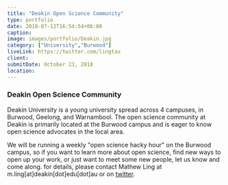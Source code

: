```yaml
---
title: "Deakin Open Science Community"
type: portfolio
date: 2018-07-12T16:54:54+06:00
caption:
image: images/portfolio/Deakin.jpg
category: ["University","Burwood"]
liveLink: https://twitter.com/lingtax
client: 
submitDate: October 23, 2018
location: 
---
```

### Deakin Open Science Community

Deakin University is a young university spread across 4 campuses, in Burwood, Geelong, and Warnambool. The open science community at Deakin is primarily located at the Burwood campus and is eager to know open science advocates in the local area. 

We will be running a weekly "open science hacky hour" on the Burwood campus, so if you want to learn more about open science, find new ways to open up your work, or just want to meet some new people, let us know and come along. for details, please contact Mathew Ling at m.ling[at]deakin[dot]edu[dot]au or on [twitter](https://twitter.com/lingtax). 

